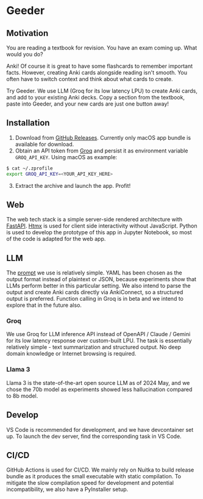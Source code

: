 # Geeder

## Motivation

You are reading a textbook for revision. You have an exam coming up. What would you do?

Anki! Of course it is great to have some flashcards to remember important facts. However, creating Anki cards alongside reading isn't smooth. You often have to switch context and think about what cards to create.

Try Geeder. We use LLM (Groq for its low latency LPU) to create Anki cards, and add to your existing Anki decks. Copy a section from the textbook, paste into Geeder, and your new cards are just one button away!

## Installation

1. Download from [GitHub Releases](https://github.com/patrickpang/geeder/releases). Currently only macOS app bundle is available for download.
2. Obtain an API token from [Groq](https://console.groq.com/) and persist it as environment variable `GROQ_API_KEY`. Using macOS as example:
```bash
$ cat ~/.zprofile
export GROQ_API_KEY=<YOUR_API_KEY_HERE>
```
3. Extract the archive and launch the app. Profit!

## Web

The web tech stack is a simple server-side rendered architecture with [FastAPI](https://fastapi.tiangolo.com/). [Htmx](https://htmx.org/) is used for client side interactivity without JavaScript. Python is used to develop the prototype of this app in Jupyter Notebook, so most of the code is adapted for the web app.

## LLM

The [prompt](https://github.com/patrickpang/geeder/blob/main/llm/groq.py#L10) we use is relatively simple. YAML has been chosen as the output format instead of plaintext or JSON, because experiments show that LLMs perform better in this particular setting. We also intend to parse the output and create Anki cards directly via AnkiConnect, so a structured output is preferred. Function calling in Groq is in beta and we intend to explore that in the future also.

### Groq

We use Groq for LLM inference API instead of OpenAPI / Claude / Gemini for its low latency response over custom-built LPU. The task is essentially relatively simple - text summarization and structured output. No deep domain knowledge or Internet browsing is required.

### Llama 3

Llama 3 is the state-of-the-art open source LLM as of 2024 May, and we chose the 70b model as experiments showed less hallucination compared to 8b model.

## Develop

VS Code is recommended for development, and we have devcontainer set up. To launch the dev server, find the corresponding task in VS Code.

## CI/CD

GitHub Actions is used for CI/CD. We mainly rely on Nuitka to build release bundle as it produces the small executable with static compilation. To mitigate the slow compilation speed for development and potential incompatibility, we also have a PyInstaller setup.
